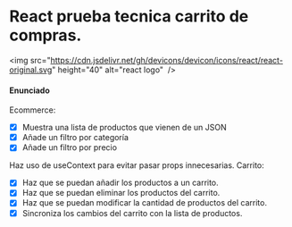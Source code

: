 # React prueba tecnica carrito de compras.
<img src="https://cdn.jsdelivr.net/gh/devicons/devicon/icons/react/react-original.svg" height="40" alt="react logo"  /> 
#### Enunciado
Ecommerce:

- [x] Muestra una lista de productos que vienen de un JSON
- [x] Añade un filtro por categoría
- [x] Añade un filtro por precio

Haz uso de useContext para evitar pasar props innecesarias.
Carrito:

- [x] Haz que se puedan añadir los productos a un carrito.
- [x] Haz que se puedan eliminar los productos del carrito.
- [x] Haz que se puedan modificar la cantidad de productos del carrito.
- [x] Sincroniza los cambios del carrito con la lista de productos.
